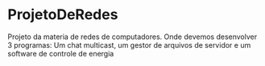 # ProjetoDeRedes
Projeto da materia de redes de computadores. Onde devemos desenvolver 3 programas: Um chat multicast, um gestor de arquivos de servidor e um software de controle de energia
